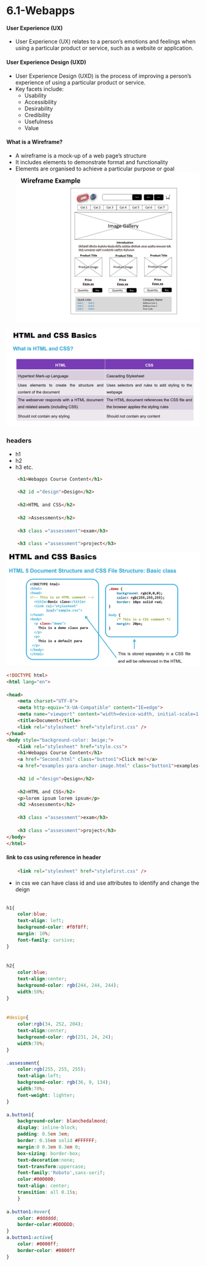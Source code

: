 # 6.1-Webapps

#### User Experience (UX)
- User Experience (UX) relates to a person’s emotions and feelings when using a particular product or service, such as a website or application.

#### User Experience Design (UXD)
- User Experience Design (UXD) is the process of improving a person’s experience of using a particular product or service.
- Key facets include:
	- Usability
	- Accessibility
	- Desirability
	- Credibility
	- Usefulness
	- Value


#### What is a Wireframe?
- A wireframe is a mock-up of a web page’s structure
- It includes elements to demonstrate format and functionality
- Elements are organised to achieve a particular purpose or goal  
![](Wireframe%20ex.JPG)

![](htmlcss.JPG)

### headers
- h1
- h2
- h3 etc.

```html
    <h1>Webapps Course Content</h1>
    
    <h2 id ="design">Design</h2>

    <h2>HTML and CSS</h2>
    
    <h2 >Assessments</h2>

    <h3 class ="assessment">exam</h3>

    <h3 class ="assessment">project</h3>

```

![](htmlbasic.JPG)

```html
<!DOCTYPE html>
<html lang="en">
    
<head>
    <meta charset="UTF-8">
    <meta http-equiv="X-UA-Compatible" content="IE=edge">
    <meta name="viewport" content="width=device-width, initial-scale=1.0">
    <title>Document</title>
    <link rel="stylesheet" href="stylefirst.css" />
</head>
<body style="background-color: beige;">
    <link rel="stylesheet" href="style.css">
    <h1>Webapps Course Content</h1>
    <a href="Second.html" class="button1">Click me!</a>
    <a href="examples-para-anchor-image.html" class="button1">examples-para-anchor-image</a>

    <h2 id ="design">Design</h2>

    <h2>HTML and CSS</h2>
    <p>lorem ipsum lorem ipsum</p>
    <h2 >Assessments</h2>

    <h3 class ="assessment">exam</h3>

    <h3 class ="assessment">project</h3>
</body>
</html>
```

#### link to css using reference in header
```html
    <link rel="stylesheet" href="stylefirst.css" />
 ```
 - in css we can have class id and use attributes to identify and change the deign
 
```css

h1{
    color:blue;
    text-align: left;
    background-color: #f0f8ff;
    margin: 10%;
    font-family: cursive;
}


h2{
    color:blue;
    text-align:center;
    background-color: rgb(244, 244, 244);
    width:50%;
}


#design{
    color:rgb(34, 252, 204);
    text-align:center;
    background-color: rgb(231, 24, 24);
    width:70%;
}

.assessment{
    color:rgb(255, 255, 255);
    text-align:left;
    background-color: rgb(36, 9, 134);
    width:70%;
    font-weight: lighter;
}

a.button1{
    background-color: blanchedalmond;
    display: inline-block;
    padding: 0.5em 3em;
    border: 0.16em solid #FFFFFF;
    margin:0 0.3em 0.3em 0;
    box-sizing: border-box;
    text-decoration:none;
    text-transform:uppercase;
    font-family:'Roboto',sans-serif;
    color:#000000;
    text-align: center;
    transition: all 0.15s;
    }

a.button1:hover{
    color: #dddddd;
    border-color:#DDDDDD;
}
a.button1:active{
    color: #0000ff;
    border-color: #0800ff
}

```